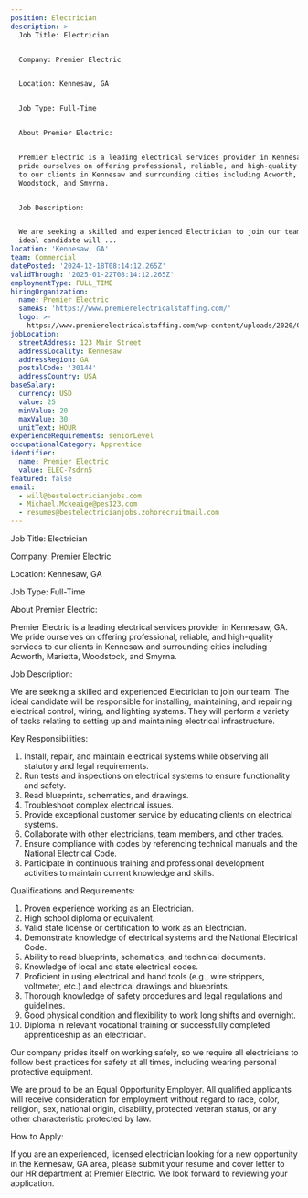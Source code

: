 ```yaml
---
position: Electrician
description: >-
  Job Title: Electrician 


  Company: Premier Electric 


  Location: Kennesaw, GA 


  Job Type: Full-Time 


  About Premier Electric:


  Premier Electric is a leading electrical services provider in Kennesaw, GA. We
  pride ourselves on offering professional, reliable, and high-quality services
  to our clients in Kennesaw and surrounding cities including Acworth, Marietta,
  Woodstock, and Smyrna. 


  Job Description:


  We are seeking a skilled and experienced Electrician to join our team. The
  ideal candidate will ...
location: 'Kennesaw, GA'
team: Commercial
datePosted: '2024-12-18T08:14:12.265Z'
validThrough: '2025-01-22T08:14:12.265Z'
employmentType: FULL_TIME
hiringOrganization:
  name: Premier Electric
  sameAs: 'https://www.premierelectricalstaffing.com/'
  logo: >-
    https://www.premierelectricalstaffing.com/wp-content/uploads/2020/05/Premier-Electrical-Staffing-logo.png
jobLocation:
  streetAddress: 123 Main Street
  addressLocality: Kennesaw
  addressRegion: GA
  postalCode: '30144'
  addressCountry: USA
baseSalary:
  currency: USD
  value: 25
  minValue: 20
  maxValue: 30
  unitText: HOUR
experienceRequirements: seniorLevel
occupationalCategory: Apprentice
identifier:
  name: Premier Electric
  value: ELEC-7sdrn5
featured: false
email:
  - will@bestelectricianjobs.com
  - Michael.Mckeaige@pes123.com
  - resumes@bestelectricianjobs.zohorecruitmail.com
---
```




Job Title: Electrician 

Company: Premier Electric 

Location: Kennesaw, GA 

Job Type: Full-Time 

About Premier Electric:

Premier Electric is a leading electrical services provider in Kennesaw, GA. We pride ourselves on offering professional, reliable, and high-quality services to our clients in Kennesaw and surrounding cities including Acworth, Marietta, Woodstock, and Smyrna. 

Job Description:

We are seeking a skilled and experienced Electrician to join our team. The ideal candidate will be responsible for installing, maintaining, and repairing electrical control, wiring, and lighting systems. They will perform a variety of tasks relating to setting up and maintaining electrical infrastructure. 

Key Responsibilities:

1. Install, repair, and maintain electrical systems while observing all statutory and legal requirements.
2. Run tests and inspections on electrical systems to ensure functionality and safety.
3. Read blueprints, schematics, and drawings.
4. Troubleshoot complex electrical issues.
5. Provide exceptional customer service by educating clients on electrical systems.
6. Collaborate with other electricians, team members, and other trades.
7. Ensure compliance with codes by referencing technical manuals and the National Electrical Code.
8. Participate in continuous training and professional development activities to maintain current knowledge and skills.

Qualifications and Requirements:

1. Proven experience working as an Electrician.
2. High school diploma or equivalent.
3. Valid state license or certification to work as an Electrician.
4. Demonstrate knowledge of electrical systems and the National Electrical Code.
5. Ability to read blueprints, schematics, and technical documents.
6. Knowledge of local and state electrical codes.
7. Proficient in using electrical and hand tools (e.g., wire strippers, voltmeter, etc.) and electrical drawings and blueprints.
8. Thorough knowledge of safety procedures and legal regulations and guidelines.
9. Good physical condition and flexibility to work long shifts and overnight.
10. Diploma in relevant vocational training or successfully completed apprenticeship as an electrician.
   
Our company prides itself on working safely, so we require all electricians to follow best practices for safety at all times, including wearing personal protective equipment.

We are proud to be an Equal Opportunity Employer. All qualified applicants will receive consideration for employment without regard to race, color, religion, sex, national origin, disability, protected veteran status, or any other characteristic protected by law.

How to Apply:

If you are an experienced, licensed electrician looking for a new opportunity in the Kennesaw, GA area, please submit your resume and cover letter to our HR department at Premier Electric. We look forward to reviewing your application.
